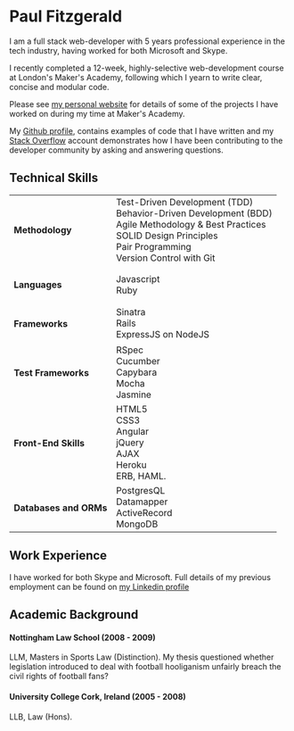 # Paul Fitzgerald

I am a full stack web-developer with 5 years professional experience in the tech industry, having worked for both Microsoft and Skype. 

I recently completed a 12-week, highly-selective web-development course at London's Maker's Academy, following which I yearn to write clear, concise and modular code. 

Please see [my personal website](http://www.paulfitz.co.uk/) for details of some of the projects I have worked on during my time at Maker's Academy. 

My [Github profile](https://github.com/Pau1fitz), contains examples of code that I have written and my [Stack Overflow](http://stackoverflow.com/users/4425849/paul-fitzgerald) account demonstrates how I have been contributing to the developer community by asking and answering questions.


## Technical Skills

<table>
  <tr>
    <td>
    <h4>Methodology</h4>
    </td>
    <td>
    Test-Driven Development (TDD)
    <br>Behavior-Driven Development (BDD)
    <br>Agile Methodology & Best Practices
    <br>SOLID Design Principles
    <br>Pair Programming
    <br>Version Control with Git
    </td>
  </tr>
  <tr>
    <td><h4>Languages</h4></td>
    <td>
      Javascript
      <br>Ruby
    </td>
  </tr>
  <tr>
    <td><h4>Frameworks</h4></td>
    <td>
      Sinatra
      <br>Rails
      <br>ExpressJS on NodeJS
    </td>
  </tr>
  <tr>
    <td><h4>Test Frameworks</h4></td>
    <td>
      RSpec
      <br>Cucumber
      <br>Capybara
      <br>Mocha
      <br>Jasmine
    </td>
  </tr>
  <tr>
    <td><h4>Front-End Skills</h4></td>
    <td>
      HTML5
      <br>CSS3
      <br>Angular
      <br>jQuery
      <br>AJAX
      <br>Heroku
      <br>ERB, HAML.
    </td>
  </tr>
   <tr>
    <td><h4>Databases and ORMs</h4></td>
    <td>
      PostgresQL
      <br>Datamapper
      <br>ActiveRecord
      <br>MongoDB
    </td>
  </tr>
</table>

## Work Experience

I have worked for both Skype and Microsoft. Full details of my previous employment can be found on [my Linkedin profile](https://www.linkedin.com/profile/view?id=84650597&trk=nav_responsive_tab_profile)

## Academic Background

#### Nottingham Law School (2008 - 2009)
LLM, Masters in Sports Law (Distinction). My thesis questioned whether legislation introduced to deal with football hooliganism unfairly breach the civil rights of football fans?

####  University College Cork, Ireland (2005 - 2008)
LLB, Law (Hons).
